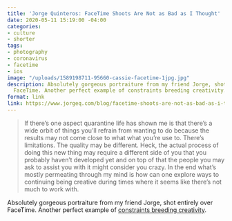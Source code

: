 ```yaml
---
title: 'Jorge Quinteros: FaceTime Shoots Are Not as Bad as I Thought'
date: 2020-05-11 15:19:00 -04:00
categories:
- culture
- shorter
tags:
- photography
- coronavirus
- facetime
- ios
image: "/uploads/1589198711-95660-cassie-facetime-1jpg.jpg"
description: Absolutely gorgeous portraiture from my friend Jorge, shot entirely over
  FaceTime. Another perfect example of constraints breeding creativity.
format: link
link: https://www.jorgeq.com/blog/facetime-shoots-are-not-as-bad-as-i-thought?utm_source=feedburner&utm_medium=feed&utm_campaign=Feed%253A+jorgequinterosphotoblog+%2528Jorge+Quinteros%2529
---
```


> If there’s one aspect quarantine life has shown me is that there’s a wide orbit of things you’ll refrain from wanting to do because the results may not come close to what what you’re use to. There’s limitations. The quality may be different. Heck, the actual process of doing this new thing may require a different side of you that you probably haven’t developed yet and on top of that the people you may ask to assist you with it might consider you crazy. In the end what’s mostly permeating through my mind is how can one explore ways to continuing being creative during times where it seems like there’s not much to work with.

Absolutely gorgeous portraiture from my friend Jorge, shot entirely over FaceTime. Another perfect example of [constraints breeding creativity](https://headrush.typepad.com/creating_passionate_users/2005/12/creativity_on_s.html).